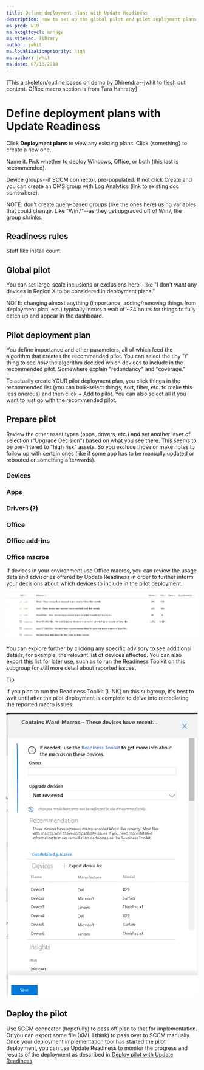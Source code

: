 ```yaml
---
title: Define deployment plans with Update Readiness
description: How to set up the global pilot and pilot deployment plans
ms.prod: w10
ms.mktglfcycl: manage
ms.sitesec: library
author: jwhit
ms.localizationpriority: high
ms.author: jwhit
ms.date: 07/16/2018
---
```


[This a skeleton/outline based on demo by Dhirendra--jwhit to flesh out content. Office macro section is from Tara Hanratty]

# Define deployment plans with Update Readiness

Click **Deployment plans** to view any existing plans. Click {something} to create a new one.

Name it. Pick whether to deploy Windows, Office, or both (this last is recommended).

Device groups--if SCCM connector, pre-populated. If not click Create and you can create an OMS group with Log Analytics (link to existing doc somewhere).

NOTE: don't create query-based groups (like the ones here) using variables that could change. Like "Win7"--as they get upgraded off of Win7, the group shrinks.

## Readiness rules

Stuff like install count.

## Global pilot

You can set large-scale inclusions or exclusions here--like "I don't want any devices in Region X to be considered in deployment plans."

NOTE: changing almost anything (importance, adding/removing things from deployment plan, etc.) typically incurs a wait of ~24 hours for things to fully catch up and appear in the dashboard. 

## Pilot deployment plan

You define importance and other parameters, all of which feed the algorithm that creates the recommended pilot. You can select the tiny "i" thing to see *how* the algorithm decided which devices to include in the recommended pilot. Somewhere explain "redundancy" and "coverage."

To actually create YOUR pilot deployment plan, you click things in the recommended list (you can bulk-select things, sort, filter, etc. to make this less onerous) and then click + Add to pilot. You can also select all if you want to just go with the recommended pilot.

## Prepare pilot

Review the other asset types (apps, drivers, etc.) and set another layer of selection ("Upgrade Decision") based on what you see there. This seems to be pre-filtered to "high risk" assets. So you exclude those or make notes to follow up with certain ones (like if some app has to be manually updated or rebooted or something afterwards).

### Devices
### Apps
### Drivers (?)
### Office
### Office add-ins

### Office macros

If devices in your environment use Office macros, you can review the usage data and advisories offered by Update Readiness in order to further inform your decisions about which devices to include in the pilot deployment.

[![assets macros advisories](UDRimages/UDR-macro-advisory.png)](UDRimages/UDR-macro-advisory.png)

You can explore further by clicking any specific advisory to see additional details, for example, the relevant list of devices affected. You can also export this list for later use, such as to run the Readiness Toolkit on this subgroup for still more detail about reported issues.

>[!TIP]
>If you plan to run the Readiness Toolkit [LINK] on this subgroup, it's best to wait until after the pilot deployment is complete to delve into remediating the reported macro issues.

[![assets macros advisory detail](UDRimages/UDR-macro-advisory-detail.png)](UDRimages/UDR-macro-advisory-detail.png)

## Deploy the pilot

Use SCCM connector (hopefully) to pass off plan to that for implementation. Or you can export some file (XML I think) to pass over to SCCM manually. Once your deployment implementation tool has started the pilot deployment, you can use Update Readiness to monitor the progress and results of the deployment as described in [Deploy pilot with Update Readiness](update-readiness-deploy-pilot.md).
